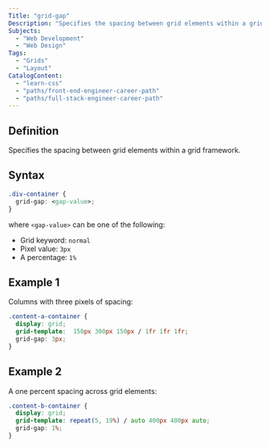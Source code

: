 ```yaml
---
Title: "grid-gap"
Description: "Specifies the spacing between grid elements within a grid framework."
Subjects:
  - "Web Development"
  - "Web Design"
Tags:
  - "Grids"
  - "Layout"
CatalogContent:
  - "learn-css"
  - "paths/front-end-engineer-career-path"
  - "paths/full-stack-engineer-career-path"
---
```


## Definition

Specifies the spacing between grid elements within a grid framework.

## Syntax

```css
.div-container {
  grid-gap: <gap-value>;
}
```

where `<gap-value>` can be one of the following:

- Grid keyword: `normal`
- Pixel value: `3px`
- A percentage: `1%`

## Example 1

Columns with three pixels of spacing:

```css
.content-a-container {
  display: grid;
  grid-template:  150px 300px 150px / 1fr 1fr 1fr;
  grid-gap: 3px;
}
```

## Example 2

A one percent spacing across grid elements:

```css
.content-b-container {
  display: grid;
  grid-template: repeat(5, 19%) / auto 400px 400px auto;
  grid-gap: 1%;
}
```
